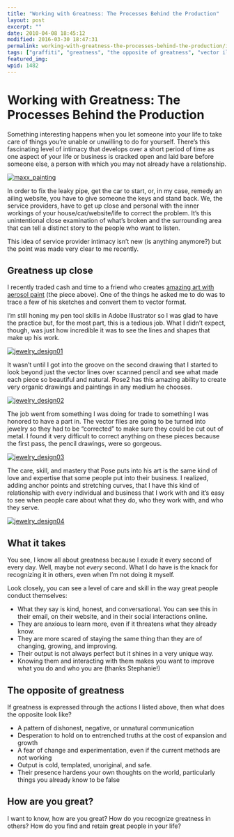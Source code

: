 ```yaml
---
title: "Working with Greatness: The Processes Behind the Production"
layout: post
excerpt: ""
date: 2010-04-08 18:45:12
modified: 2016-03-30 18:47:31
permalink: working-with-greatness-the-processes-behind-the-production/index.html
tags: ["graffiti", "greatness", "the opposite of greatness", "vector illustrations", "Design &amp; Creative Process", "Personal Development"]
featured_img: 
wpid: 1482
---
```


# Working with Greatness: The Processes Behind the Production

Something interesting happens when you let someone into your life to take care of things you’re unable or unwilling to do for yourself. There’s this fascinating level of intimacy that develops over a short period of time as one aspect of your life or business is cracked open and laid bare before someone else, a person with which you may not already have a relationship.

[![](/_images/2010/04/maxx_painting.jpg "maxx_painting")](/_images/2010/04/maxx_painting.jpg)

In order to fix the leaky pipe, get the car to start, or, in my case, remedy an ailing website, you have to give someone the keys and stand back. We, the service providers, have to get up close and personal with the inner workings of your house/car/website/life to correct the problem. It’s this unintentional close examination of what’s broken and the surrounding area that can tell a distinct story to the people who want to listen.

This idea of service provider intimacy isn’t new (is anything anymore?) but the point was made very clear to me recently.

Greatness up close
------------------

I recently traded cash and time to a friend who creates [amazing art with aerosol paint](http://posetwo.com) (the piece above). One of the things he asked me to do was to trace a few of his sketches and convert them to vector format.

I’m still honing my pen tool skills in Adobe Illustrator so I was glad to have the practice but, for the most part, this is a tedious job. What I didn’t expect, though, was just how incredible it was to see the lines and shapes that make up his work.

[![](/_images/2010/04/jewelry_design01.png "jewelry_design01")](/_images/2010/04/jewelry_design01.png)

It wasn’t until I got into the groove on the second drawing that I started to look beyond just the vector lines over scanned pencil and see what made each piece so beautiful and natural. Pose2 has this amazing ability to create very organic drawings and paintings in any medium he chooses.

[![](/_images/2010/04/jewelry_design02.png "jewelry_design02")](/_images/2010/04/jewelry_design02.png)

The job went from something I was doing for trade to something I was honored to have a part in. The vector files are going to be turned into jewelry so they had to be “corrected” to make sure they could be cut out of metal. I found it very difficult to correct anything on these pieces because the first pass, the pencil drawings, were so gorgeous.

[![](/_images/2010/04/jewelry_design03.png "jewelry_design03")](/_images/2010/04/jewelry_design03.png)

The care, skill, and mastery that Pose puts into his art is the same kind of love and expertise that some people put into their business. I realized, adding anchor points and stretching curves, that I have this kind of relationship with every individual and business that I work with and it’s easy to see when people care about what they do, who they work with, and who they serve.

[![](/_images/2010/04/jewelry_design04.png "jewelry_design04")](/_images/2010/04/jewelry_design04.png)

What it takes
-------------

You see, I know all about greatness because I exude it every second of every day. Well, maybe not *every* second. What I do have is the knack for recognizing it in others, even when I’m not doing it myself.

Look closely, you can see a level of care and skill in the way great people conduct themselves:

- What they say is kind, honest, and conversational. You can see this in their email, on their website, and in their social interactions online.
- They are anxious to learn more, even if it threatens what they already know.
- They are more scared of staying the same thing than they are of changing, growing, and improving.
- Their output is not always perfect but it shines in a very unique way.
- Knowing them and interacting with them makes you want to improve what you do and who you are (thanks Stephanie!)

The opposite of greatness
-------------------------

If greatness is expressed through the actions I listed above, then what does the opposite look like?

- A pattern of dishonest, negative, or unnatural communication
- Desperation to hold on to entrenched truths at the cost of expansion and growth
- A fear of change and experimentation, even if the current methods are not working
- Output is cold, templated, unoriginal, and safe.
- Their presence hardens your own thoughts on the world, particularly things you already know to be false

How are you great?
------------------

I want to know, how are you great? How do you recognize greatness in others? How do you find and retain great people in your life?